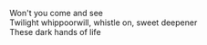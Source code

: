 Won't you come and see    
Twilight whippoorwill, whistle on, sweet deepener    
These dark hands of life    

